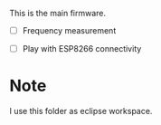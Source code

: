 This is the main firmware.

- [ ] Frequency measurement
- [ ] Play with ESP8266 connectivity


# Note
I use this folder as eclipse workspace.
